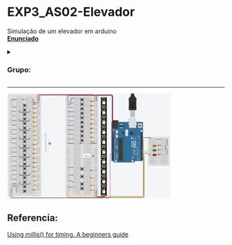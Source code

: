 # EXP3_AS02-Elevador
Simulação de um elevador em arduino  
**[Enunciado](https://raw.githubusercontent.com/Trabalhos-PUC-PR/EXP3_AS02-Elevador/main/ProjetoElevador.pdf)**  

<details><summary><h3>Grupo:</h3></summary>
  
  - <a href="https://github.com/Kovalski-rgb">Kovalski</a>  
  
  - <a href="https://github.com/danielnowakassis">Daniel Nowak</a>  
  
  - <a href="https://github.com/Sherensberk">Henrycke</a>  
  
  - <a href="https://github.com/BerkSpar">Felipe Passos</a>  
  
  - <a>Jean Marcel</a>  

  
</details>

****

<a href="https://www.tinkercad.com/things/hJp3M7OG8Le"><img src="DiagramaUltimateEditionLastSeason.png" width="75%" height="75%"></a>

## Referencia:
[Using millis() for timing. A beginners guide](https://forum.arduino.cc/t/using-millis-for-timing-a-beginners-guide/483573)
